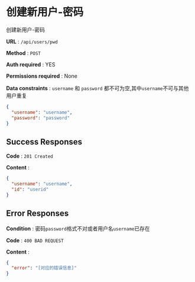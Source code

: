 # 创建新用户-密码

创建新用户-密码

**URL** : `/api/users/pwd`

**Method** : `POST`

**Auth required** : YES

**Permissions required** : None

**Data constraints** : 
`username` 和 `password` 都不可为空,其中`username`不可与其他用户重复
```json
{
  "username": "username",
  "password": "password"
}
```

## Success Responses

**Code** : `201 Created`

**Content** : 

```json
{
  "username": "username",
  "id": "userid"
}
```

## Error Responses

**Condition** : 密码`password`格式不对或者用户名`username`已存在

**Code** : `400 BAD REQUEST`

**Content** : 
```json
{
  "error": "[对应的错误信息]"
}
```